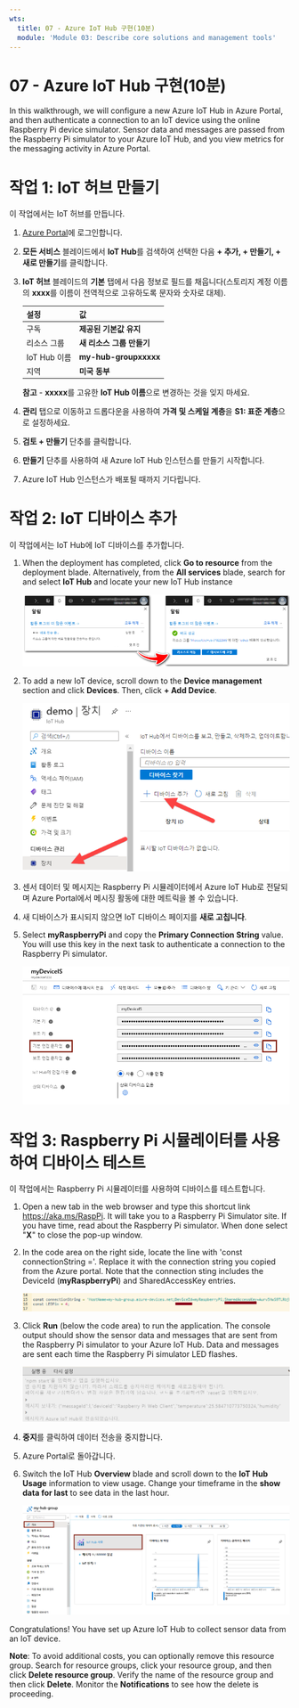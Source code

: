 ```yaml
---
wts:
  title: 07 - Azure IoT Hub 구현(10분)
  module: 'Module 03: Describe core solutions and management tools'
---
```

# <a name="07---implement-an-azure-iot-hub-10-min"></a>07 - Azure IoT Hub 구현(10분)

In this walkthrough, we will configure a new Azure IoT Hub in Azure Portal, and then authenticate a connection to an IoT device using the online Raspberry Pi device simulator. Sensor data and messages are passed from the Raspberry Pi simulator to your Azure IoT Hub, and you view metrics for the messaging activity in Azure Portal.

# <a name="task-1-create-an-iot-hub"></a>작업 1: IoT 허브 만들기 

이 작업에서는 IoT 허브를 만듭니다. 

1. [Azure Portal](https://portal.azure.com)에 로그인합니다.

2. **모든 서비스** 블레이드에서 **IoT Hub**를 검색하여 선택한 다음 **+ 추가, + 만들기, + 새로 만들기**를 클릭합니다.

3. **IoT 허브** 블레이드의 **기본** 탭에서 다음 정보로 필드를 채웁니다(스토리지 계정 이름의 **xxxx**를 이름이 전역적으로 고유하도록 문자와 숫자로 대체).

    | 설정 | 값 |
    |--|--|
    | 구독 | **제공된 기본값 유지** |
    | 리소스 그룹 | **새 리소스 그룹 만들기** |
    | IoT Hub 이름 | **my-hub-groupxxxxx** |
    | 지역 | **미국 동부** |

    **참고** - **xxxxx**를 고유한 **IoT Hub 이름**으로 변경하는 것을 잊지 마세요.

4. **관리** 탭으로 이동하고 드롭다운을 사용하여 **가격 및 스케일 계층**을 **S1: 표준 계층**으로 설정하세요.

5. **검토 + 만들기** 단추를 클릭합니다.

6. **만들기** 단추를 사용하여 새 Azure IoT Hub 인스턴스를 만들기 시작합니다.

7. Azure IoT Hub 인스턴스가 배포될 때까지 기다립니다. 

# <a name="task-2-add-an-iot-device"></a>작업 2: IoT 디바이스 추가

이 작업에서는 IoT Hub에 IoT 디바이스를 추가합니다. 

1. When the deployment has completed, click <bpt id="p1">**</bpt>Go to resource<ept id="p1">**</ept> from the deployment blade. Alternatively, from the <bpt id="p1">**</bpt>All services<ept id="p1">**</ept> blade, search for and select <bpt id="p2">**</bpt>IoT Hub<ept id="p2">**</ept> and locate your new IoT Hub instance

    ![진행 중인 배포 및 배포 성공 알림이 표시된 Azure Portal의 스크린샷.](../images/0601.png)

2. To add a new IoT device, scroll down to the <bpt id="p1">**</bpt>Device management<ept id="p1">**</ept> section and click <bpt id="p2">**</bpt>Devices<ept id="p2">**</ept>. Then, click <bpt id="p1">**</bpt>+ Add Device<ept id="p1">**</ept>.

    ![이 연습에서는 Azure Portal에서 새 Azure IoT Hub를 구성한 후 온라인 Raspberry Pi 디바이스 시뮬레이터를 사용하여 IoT 디바이스에 대한 연결을 인증합니다.](../images/0602.png)

3. 센서 데이터 및 메시지는 Raspberry Pi 시뮬레이터에서 Azure IoT Hub로 전달되며 Azure Portal에서 메시징 활동에 대한 메트릭을 볼 수 있습니다.

4. 새 디바이스가 표시되지 않으면 IoT 디바이스 페이지를 **새로 고칩니다**. 

5. Select <bpt id="p1">**</bpt>myRaspberryPi<ept id="p1">**</ept> and copy the <bpt id="p2">**</bpt>Primary Connection String<ept id="p2">**</ept> value. You will use this key in the next task to authenticate a connection to the Raspberry Pi simulator.

    ![복사 아이콘이 강조 표시되어 있는 기본 연결 문자열 페이지의 스크린샷.](../images/0603.png)

# <a name="task-3-test-the-device-using-a-raspberry-pi-simulator"></a>작업 3: Raspberry Pi 시뮬레이터를 사용하여 디바이스 테스트

이 작업에서는 Raspberry Pi 시뮬레이터를 사용하여 디바이스를 테스트합니다. 

1. Open a new tab in the web browser and type this shortcut link <ph id="ph1">https://aka.ms/RaspPi</ph>. It will take you to a Raspberry Pi Simulator site. If you have time, read about the Raspberry Pi simulator. When done select "<bpt id="p1">**</bpt>X<ept id="p1">**</ept>" to close the pop-up window.

2. In the code area on the right side, locate the line with 'const connectionString ='. Replace it with the connection string you copied from the Azure portal. Note that the connection sting includes the DeviceId (<bpt id="p1">**</bpt>myRaspberryPi<ept id="p1">**</ept>) and SharedAccessKey entries.

    ![Raspberry Pi 시뮬레이터의 코딩 영역 스크린샷.](../images/0604.png)

3. Click <bpt id="p1">**</bpt>Run<ept id="p1">**</ept> (below the code area) to run the application. The console output should show the sensor data and messages that are sent from the Raspberry Pi simulator to your Azure IoT Hub. Data and messages are sent each time the Raspberry Pi simulator LED flashes. 

    ![Screenshot of the Raspberry Pi simulator console.  The console output shows sensor data and messages sent from the Raspberry Pi simulator to Azure IoT Hub.](../images/0605.png)

5. **중지**를 클릭하여 데이터 전송을 중지합니다.

6. Azure Portal로 돌아갑니다.

7. Switch the IoT Hub <bpt id="p1">**</bpt>Overview<ept id="p1">**</ept> blade and scroll down to the <bpt id="p2">**</bpt>IoT Hub Usage<ept id="p2">**</ept> information to view usage. Change your timeframe in the <bpt id="p1">**</bpt>show data for last<ept id="p1">**</ept> to see data in the last hour.

    ![Azure Portal의 IoT Hub 사용량 영역에 있는 메트릭의 스크린샷.](../images/0606.png)


Congratulations! You have set up Azure IoT Hub to collect sensor data from an IoT device.

<bpt id="p1">**</bpt>Note<ept id="p1">**</ept>: To avoid additional costs, you can optionally remove this resource group. Search for resource groups, click your resource group, and then click <bpt id="p1">**</bpt>Delete resource group<ept id="p1">**</ept>. Verify the name of the resource group and then click <bpt id="p1">**</bpt>Delete<ept id="p1">**</ept>. Monitor the <bpt id="p1">**</bpt>Notifications<ept id="p1">**</ept> to see how the delete is proceeding.
